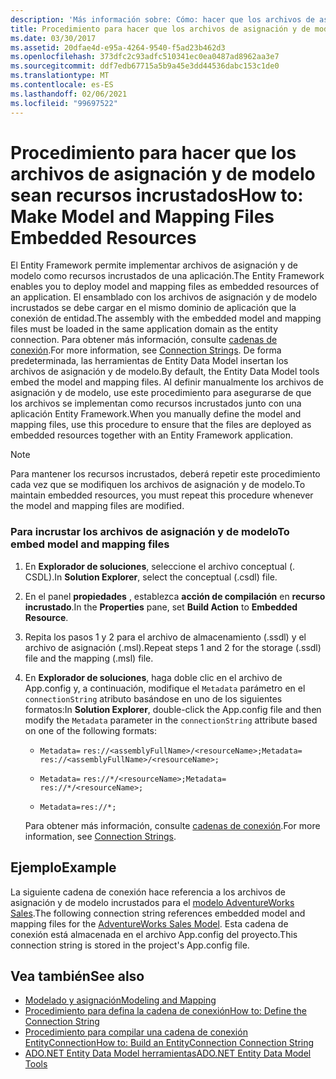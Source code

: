 ```yaml
---
description: 'Más información sobre: Cómo: hacer que los archivos de asignación y de modelo sean recursos incrustados'
title: Procedimiento para hacer que los archivos de asignación y de modelo sean recursos incrustados
ms.date: 03/30/2017
ms.assetid: 20dfae4d-e95a-4264-9540-f5ad23b462d3
ms.openlocfilehash: 373dfc2c93adfc510341ec0ea0487ad8962aa3e7
ms.sourcegitcommit: ddf7edb67715a5b9a45e3dd44536dabc153c1de0
ms.translationtype: MT
ms.contentlocale: es-ES
ms.lasthandoff: 02/06/2021
ms.locfileid: "99697522"
---
```

# <a name="how-to-make-model-and-mapping-files-embedded-resources"></a><span data-ttu-id="a4355-103">Procedimiento para hacer que los archivos de asignación y de modelo sean recursos incrustados</span><span class="sxs-lookup"><span data-stu-id="a4355-103">How to: Make Model and Mapping Files Embedded Resources</span></span>

<span data-ttu-id="a4355-104">El Entity Framework permite implementar archivos de asignación y de modelo como recursos incrustados de una aplicación.</span><span class="sxs-lookup"><span data-stu-id="a4355-104">The Entity Framework enables you to deploy model and mapping files as embedded resources of an application.</span></span> <span data-ttu-id="a4355-105">El ensamblado con los archivos de asignación y de modelo incrustados se debe cargar en el mismo dominio de aplicación que la conexión de entidad.</span><span class="sxs-lookup"><span data-stu-id="a4355-105">The assembly with the embedded model and mapping files must be loaded in the same application domain as the entity connection.</span></span> <span data-ttu-id="a4355-106">Para obtener más información, consulte [cadenas de conexión](connection-strings.md).</span><span class="sxs-lookup"><span data-stu-id="a4355-106">For more information, see [Connection Strings](connection-strings.md).</span></span> <span data-ttu-id="a4355-107">De forma predeterminada, las herramientas de Entity Data Model insertan los archivos de asignación y de modelo.</span><span class="sxs-lookup"><span data-stu-id="a4355-107">By default, the Entity Data Model tools embed the model and mapping files.</span></span> <span data-ttu-id="a4355-108">Al definir manualmente los archivos de asignación y de modelo, use este procedimiento para asegurarse de que los archivos se implementan como recursos incrustados junto con una aplicación Entity Framework.</span><span class="sxs-lookup"><span data-stu-id="a4355-108">When you manually define the model and mapping files, use this procedure to ensure that the files are deployed as embedded resources together with an Entity Framework application.</span></span>  
  
> [!NOTE]
> <span data-ttu-id="a4355-109">Para mantener los recursos incrustados, deberá repetir este procedimiento cada vez que se modifiquen los archivos de asignación y de modelo.</span><span class="sxs-lookup"><span data-stu-id="a4355-109">To maintain embedded resources, you must repeat this procedure whenever the model and mapping files are modified.</span></span>  
  
### <a name="to-embed-model-and-mapping-files"></a><span data-ttu-id="a4355-110">Para incrustar los archivos de asignación y de modelo</span><span class="sxs-lookup"><span data-stu-id="a4355-110">To embed model and mapping files</span></span>  
  
1. <span data-ttu-id="a4355-111">En **Explorador de soluciones**, seleccione el archivo conceptual (. CSDL).</span><span class="sxs-lookup"><span data-stu-id="a4355-111">In **Solution Explorer**, select the conceptual (.csdl) file.</span></span>  
  
2. <span data-ttu-id="a4355-112">En el panel **propiedades** , establezca **acción de compilación** en **recurso incrustado**.</span><span class="sxs-lookup"><span data-stu-id="a4355-112">In the **Properties** pane, set **Build Action** to **Embedded Resource**.</span></span>  
  
3. <span data-ttu-id="a4355-113">Repita los pasos 1 y 2 para el archivo de almacenamiento (.ssdl) y el archivo de asignación (.msl).</span><span class="sxs-lookup"><span data-stu-id="a4355-113">Repeat steps 1 and 2 for the storage (.ssdl) file and the mapping (.msl) file.</span></span>  
  
4. <span data-ttu-id="a4355-114">En **Explorador de soluciones**, haga doble clic en el archivo de App.config y, a continuación, modifique el `Metadata` parámetro en el `connectionString` atributo basándose en uno de los siguientes formatos:</span><span class="sxs-lookup"><span data-stu-id="a4355-114">In **Solution Explorer**, double-click the App.config file and then modify the `Metadata` parameter in the `connectionString` attribute based on one of the following formats:</span></span>  
  
    - <span data-ttu-id="a4355-115">`Metadata=` `res://<assemblyFullName>/<resourceName>;`</span><span class="sxs-lookup"><span data-stu-id="a4355-115">`Metadata=` `res://<assemblyFullName>/<resourceName>;`</span></span>  
  
    - <span data-ttu-id="a4355-116">`Metadata=` `res://*/<resourceName>;`</span><span class="sxs-lookup"><span data-stu-id="a4355-116">`Metadata=` `res://*/<resourceName>;`</span></span>  
  
    - `Metadata=res://*;`  
  
     <span data-ttu-id="a4355-117">Para obtener más información, consulte [cadenas de conexión](connection-strings.md).</span><span class="sxs-lookup"><span data-stu-id="a4355-117">For more information, see [Connection Strings](connection-strings.md).</span></span>  
  
## <a name="example"></a><span data-ttu-id="a4355-118">Ejemplo</span><span class="sxs-lookup"><span data-stu-id="a4355-118">Example</span></span>  

 <span data-ttu-id="a4355-119">La siguiente cadena de conexión hace referencia a los archivos de asignación y de modelo incrustados para el [modelo AdventureWorks Sales](https://github.com/Microsoft/sql-server-samples/releases/tag/adventureworks).</span><span class="sxs-lookup"><span data-stu-id="a4355-119">The following connection string references embedded model and mapping files for the [AdventureWorks Sales Model](https://github.com/Microsoft/sql-server-samples/releases/tag/adventureworks).</span></span> <span data-ttu-id="a4355-120">Esta cadena de conexión está almacenada en el archivo App.config del proyecto.</span><span class="sxs-lookup"><span data-stu-id="a4355-120">This connection string is stored in the project's App.config file.</span></span>  

## <a name="see-also"></a><span data-ttu-id="a4355-121">Vea también</span><span class="sxs-lookup"><span data-stu-id="a4355-121">See also</span></span>

- [<span data-ttu-id="a4355-122">Modelado y asignación</span><span class="sxs-lookup"><span data-stu-id="a4355-122">Modeling and Mapping</span></span>](modeling-and-mapping.md)
- [<span data-ttu-id="a4355-123">Procedimiento para defina la cadena de conexión</span><span class="sxs-lookup"><span data-stu-id="a4355-123">How to: Define the Connection String</span></span>](how-to-define-the-connection-string.md)
- [<span data-ttu-id="a4355-124">Procedimiento para compilar una cadena de conexión EntityConnection</span><span class="sxs-lookup"><span data-stu-id="a4355-124">How to: Build an EntityConnection Connection String</span></span>](how-to-build-an-entityconnection-connection-string.md)
- <span data-ttu-id="a4355-125">[ADO.NET Entity Data Model herramientas](/previous-versions/dotnet/netframework-4.0/bb399249(v=vs.100))</span><span class="sxs-lookup"><span data-stu-id="a4355-125">[ADO.NET Entity Data Model Tools](/previous-versions/dotnet/netframework-4.0/bb399249(v=vs.100))</span></span>
